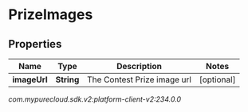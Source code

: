 # PrizeImages


## Properties

| Name | Type | Description | Notes |
| ------------ | ------------- | ------------- | ------------- |
| **imageUrl** | **String** | The Contest Prize image url |  [optional] |




_com.mypurecloud.sdk.v2:platform-client-v2:234.0.0_
